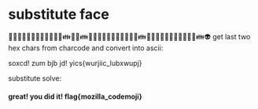 # substitute face

👳👯👸👣👤🐡🐠👺👵👭🐠👢👪👢🐠👪👤🐡🐠👹👩👣👳👻👷👵👲👪👩👩👣👟👬👵👢👸👷👵👰👪👽
get last two hex chars from charcode and convert into ascii:

soxcd! zum bjb jd! yics{wurjiic_lubxwupj}

substitute solve: 
#### great! you did it! flag{mozilla_codemoji}
